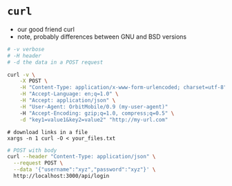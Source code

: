 # `curl`

* our good friend curl
* note, probably differences between GNU and BSD versions


```sh
# -v verbose
# -H header
# -d the data in a POST request

curl -v \
	-X POST \
	-H "Content-Type: application/x-www-form-urlencoded; charset=utf-8" \
	-H "Accept-Language: en;q=1.0" \
	-H "Accept: application/json" \
	-H "User-Agent: OrbitMobile/0.9 (my-user-agent)"
	-H "Accept-Encoding: gzip;q=1.0, compress;q=0.5" \
	-d "key1=value1&key2=value2" "http://my-url.com"
```

```
# download links in a file
xargs -n 1 curl -O < your_files.txt
```

```sh
# POST with body
curl --header "Content-Type: application/json" \
  --request POST \
  --data '{"username":"xyz","password":"xyz"}' \
  http://localhost:3000/api/login
```